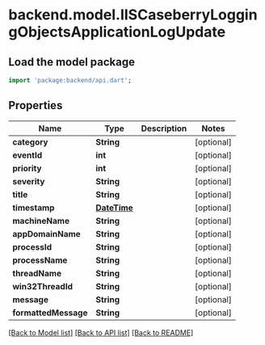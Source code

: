 # backend.model.IISCaseberryLoggingObjectsApplicationLogUpdate

## Load the model package
```dart
import 'package:backend/api.dart';
```

## Properties
Name | Type | Description | Notes
------------ | ------------- | ------------- | -------------
**category** | **String** |  | [optional] 
**eventId** | **int** |  | [optional] 
**priority** | **int** |  | [optional] 
**severity** | **String** |  | [optional] 
**title** | **String** |  | [optional] 
**timestamp** | [**DateTime**](DateTime.md) |  | [optional] 
**machineName** | **String** |  | [optional] 
**appDomainName** | **String** |  | [optional] 
**processId** | **String** |  | [optional] 
**processName** | **String** |  | [optional] 
**threadName** | **String** |  | [optional] 
**win32ThreadId** | **String** |  | [optional] 
**message** | **String** |  | [optional] 
**formattedMessage** | **String** |  | [optional] 

[[Back to Model list]](../README.md#documentation-for-models) [[Back to API list]](../README.md#documentation-for-api-endpoints) [[Back to README]](../README.md)



